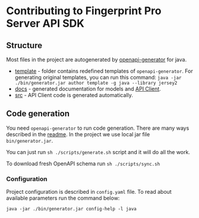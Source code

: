 # Contributing to Fingerprint Pro Server API SDK

## Structure

Most files in the project are autogenerated by [openapi-generator](https://openapi-generator.tech/) for java.

- [template](./template) - folder contains redefined templates of `openapi-generator`. For generating original templates, you can run this command:
`java -jar ./bin/generator.jar author template -g java --library jersey2`
- [docs](./docs) - generated documentation for models and [API Client](./docs/FingerprintApi.md).
- [src](./src) - API Client code is generated automatically.

## Code generation

You need `openapi-generator` to run code generation. There are many ways described in the [readme](https://github.com/OpenAPITools/openapi-generator).
In the project we use local jar file `bin/generator.jar`.

You can just run `sh ./scripts/generate.sh` script and it will do all the work.

To download fresh OpenAPI schema run `sh ./scripts/sync.sh`

### Configuration

Project configuration is described in `config.yaml` file. To read about available parameters run the command below:

```shell
java -jar ./bin/generator.jar config-help -l java
```